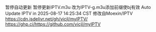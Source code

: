 暂停自动更新 暂停更新IPTV.m3u 改为IPTV-g.m3u添加前缀使bj有效 Auto Update IPTV in 2025-08-17 14:25:34 CST 修改自Moexin/IPTV  https://cdn.jsdelivr.net/gh/vicjl/myIPTV/ https://ghp.ci/https://github.com/vicjl/myIPTV 
